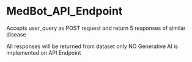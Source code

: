 # MedBot_API_Endpoint
Accepts user_query as POST request and return 5 responses of similar disease

All responses will be returned from dataset only NO Generative AI is implemented on API Endpoint

